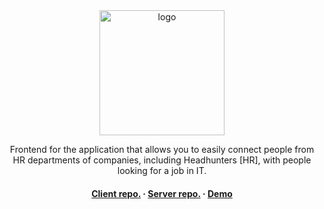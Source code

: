<div align="center">
  <img src="https://i.imgur.com/nYV30Ba.png" alt="logo" width="200" height="auto" />
<p>
    Frontend for the application that allows you to easily connect people from HR departments of companies, including Headhunters [HR], with people looking for a job in IT.
  </p>

<h4>
    <a href="https://github.com/tomaszburas/HeadHunter-MK-FE">Client repo.</a>
    <span> · </span>
    <a href="https://github.com/Simoon234/HeadHunter-MK-BE">Server repo.</a>
    <span> · </span>
    <a href="https://tomaszenko.networkmanager.pl/hh">Demo</a>
  </h4>
</div>

